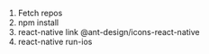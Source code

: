 1. Fetch repos
2. npm install
3. react-native link @ant-design/icons-react-native
4. react-native run-ios
